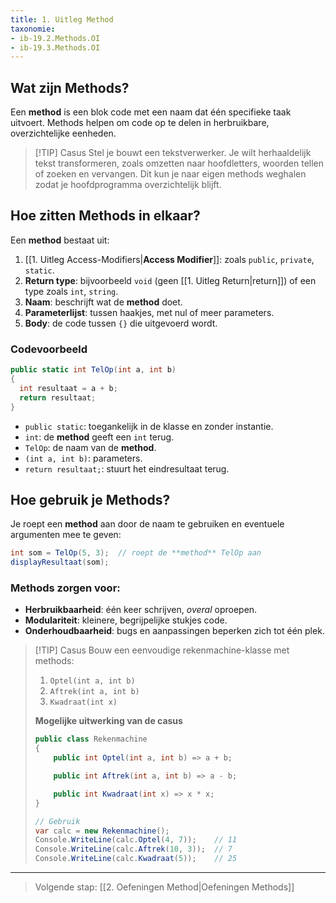 ```yaml
---
title: 1. Uitleg Method
taxonomie:
- ib-19.2.Methods.OI
- ib-19.3.Methods.OI
---
```


## Wat zijn Methods?
Een **method** is een blok code met een naam dat één specifieke taak uitvoert. Methods helpen om code op te delen in herbruikbare, overzichtelijke eenheden.

> [!TIP] Casus
> Stel je bouwt een tekstverwerker. Je wilt herhaaldelijk tekst transformeren, zoals omzetten naar hoofdletters, woorden tellen of zoeken en vervangen. Dit kun je naar eigen methods weghalen zodat je hoofdprogramma overzichtelijk blijft.

## Hoe zitten Methods in elkaar?
Een **method** bestaat uit:
1. [[1. Uitleg Access-Modifiers|**Access Modifier**]]: zoals `public`, `private`, `static`.
2. **Return type**: bijvoorbeeld `void` (geen [[1. Uitleg Return|return]]) of een type zoals `int`, `string`.
3. **Naam**: beschrijft wat de **method** doet.
4. **Parameterlijst**: tussen haakjes, met nul of meer parameters.
5. **Body**: de code tussen `{}` die uitgevoerd wordt.

### Codevoorbeeld
```csharp
public static int TelOp(int a, int b)
{
  int resultaat = a + b;
  return resultaat;
}
```

- `public static`: toegankelijk in de klasse en zonder instantie.
- `int`: de **method** geeft een `int` terug.
- `TelOp`: de naam van de **method**.
- `(int a, int b)`: parameters.
- `return resultaat;`: stuurt het eindresultaat terug.

## Hoe gebruik je Methods?
Je roept een **method** aan door de naam te gebruiken en eventuele argumenten mee te geven:

```csharp
int som = TelOp(5, 3);  // roept de **method** TelOp aan
displayResultaat(som);
```

### Methods zorgen voor:
- **Herbruikbaarheid**: één keer schrijven, _overal_ oproepen.
- **Modulariteit**: kleinere, begrijpelijke stukjes code.
- **Onderhoudbaarheid**: bugs en aanpassingen beperken zich tot één plek.

> [!TIP] Casus
> Bouw een eenvoudige rekenmachine-klasse met methods:
>
> 1. `Optel(int a, int b)`
> 2. `Aftrek(int a, int b)`
> 3. `Kwadraat(int x)`
>
> **Mogelijke uitwerking van de casus**
> ```csharp
> public class Rekenmachine
> {
>     public int Optel(int a, int b) => a + b;
>
>     public int Aftrek(int a, int b) => a - b;
>
>     public int Kwadraat(int x) => x * x;
> }
>
> // Gebruik
> var calc = new Rekenmachine();
> Console.WriteLine(calc.Optel(4, 7));    // 11
> Console.WriteLine(calc.Aftrek(10, 3));  // 7
> Console.WriteLine(calc.Kwadraat(5));    // 25
> ```

---

> Volgende stap: [[2. Oefeningen Method|Oefeningen Methods]]
